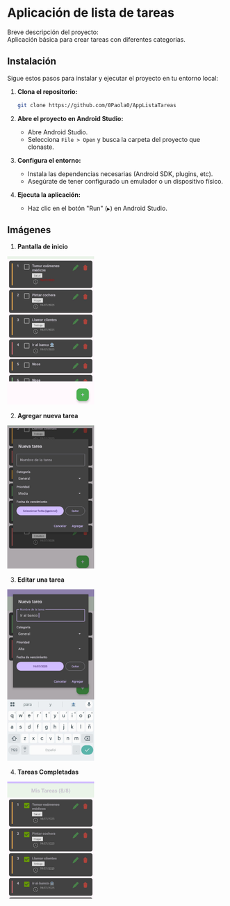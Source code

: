 # Aplicación de lista de tareas

Breve descripción del proyecto:  
Aplicación básica para crear tareas con diferentes categorias.

## Instalación

Sigue estos pasos para instalar y ejecutar el proyecto en tu entorno local:

1. **Clona el repositorio:**
   ```bash
   git clone https://github.com/0Paola0/AppListaTareas
   ```

2. **Abre el proyecto en Android Studio:**
   - Abre Android Studio.
   - Selecciona `File > Open` y busca la carpeta del proyecto que clonaste.

3. **Configura el entorno:**
   - Instala las dependencias necesarias (Android SDK, plugins, etc).
   - Asegúrate de tener configurado un emulador o un dispositivo físico.

4. **Ejecuta la aplicación:**
   - Haz clic en el botón "Run" (`▶️`) en Android Studio.

## Imágenes

1. **Pantalla de inicio**

<img src="img/inicio.jpg" width="200"/>

2. **Agregar nueva tarea**
<img src="img/nueva.jpg" width="200"/>

3. **Editar una tarea**
<img src="img/editar.jpg" width="200"/>

4. **Tareas Completadas**
<img src="img/Tareas Completadas.jpeg" width="200"/>
